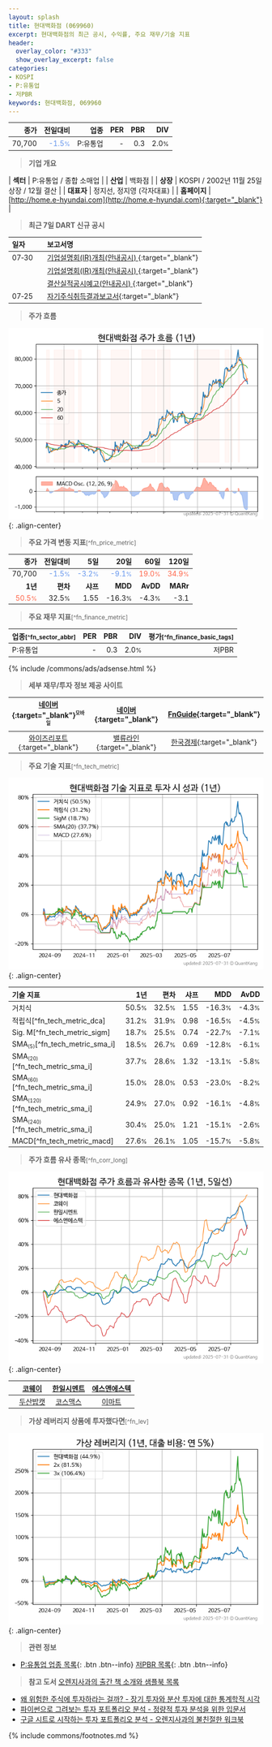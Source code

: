 ```yaml
---
layout: splash
title: 현대백화점 (069960)
excerpt: 현대백화점의 최근 공시, 수익률, 주요 재무/기술 지표
header:
  overlay_color: "#333"
  show_overlay_excerpt: false
categories:
- KOSPI
- P:유통업
- 저PBR
keywords: 현대백화점, 069960
---
```


| **종가** | **전일대비** | **업종** | **PER** | **PBR** | **DIV** |
| -------: | -----------: | -------: | ------: | ------: | ------: |
| 70,700 | <span style="color: cornflowerblue">-1.5<small>%</small></span> | P:유통업 | - | 0.3 | 2.0<small>%</small> |

<!-- more -->


> **기업 개요**<a id="company"></a>

| <span style="white-space:nowrap;">**섹터**</span> | P:유통업 / 종합 소매업 |
| <span style="white-space:nowrap;">**산업**</span> | 백화점 |
| <span style="white-space:nowrap;">**상장**</span> | KOSPI / 2002년 11월 25일 상장 / 12월 결산 |
| <span style="white-space:nowrap;">**대표자**</span> | 정지선, 정지영 (각자대표) |
| <span style="white-space:nowrap;">**홈페이지**</span> | [http://home.e-hyundai.com](http://home.e-hyundai.com){:target="_blank"} |


> **최근 7일 DART 신규 공시**<a id="dart"></a>

| **일자** |      | **보고서명** |
| :------- | :--- | :----------- |
| 07&#x2011;30 | | [기업설명회(IR)개최(안내공시)              ](https://dart.fss.or.kr/dsaf001/main.do?rcpNo=20250730800479){:target="_blank"} |
|  | | [기업설명회(IR)개최(안내공시)              ](https://dart.fss.or.kr/dsaf001/main.do?rcpNo=20250730800477){:target="_blank"} |
|  | | [결산실적공시예고(안내공시)              ](https://dart.fss.or.kr/dsaf001/main.do?rcpNo=20250730800474){:target="_blank"} |
| 07&#x2011;25 | | [자기주식취득결과보고서](https://dart.fss.or.kr/dsaf001/main.do?rcpNo=20250725000720){:target="_blank"} |


> **주가 흐름**<a id="price"></a>

![069960](/stock/images/069960.png){: .align-center}


> **주요 가격 변동 지표**<small>[^fn_price_metric]</small>

| **종가** | **전일대비** | **5일** | **20일** | **60일** | **120일** |
| -------: | -----------: | ------: | -------: | -------: | --------: |
| 70,700 | <span style="color: cornflowerblue">-1.5<small>%</small></span> | <span style="color: cornflowerblue">-3.2<small>%</small></span> | <span style="color: cornflowerblue">-9.1<small>%</small></span> | <span style="color: tomato">19.0<small>%</small></span> | <span style="color: tomato">34.9<small>%</small></span> |
| **1년** | **편차** | **샤프** | **MDD** | **AvDD** | **MARr** |
| <span style="color: tomato">50.5<small>%</small></span> | 32.5<small>%</small> | 1.55 | -16.3<small>%</small> | -4.3<small>%</small> | -3.1 |


> **주요 재무 지표**<small>[^fn_finance_metric]</small>

| **업종**<small>[^fn_sector_abbr]</small> | **PER** | **PBR** | **DIV** | **평가**<small>[^fn_finance_basic_tags]</small> |
| :--------------------------------------- | ------: | ------: | ------: | ----------------------------------------------: |
| P:유통업 | - | 0.3 | 2.0<small>%</small> | 저PBR |



{% include /commons/ads/adsense.html %}

> **세부 재무/투자 정보 제공 사이트**

| [네이버](https://m.stock.naver.com/domestic/stock/069960/finance/summary){:target="_blank"}<sup><small>모바일</small></sup> | [네이버](https://finance.naver.com/item/coinfo.naver?code=069960){:target="_blank"} | [FnGuide](https://comp.fnguide.com/SVO2/ASP/SVD_Invest.asp?gicode=A069960&MenuYn=Y){:target="_blank"} |
| :---: | :---: | :---: |
| [와이즈리포트](https://comp.wisereport.co.kr/company/c1040001.aspx?cmp_cd=069960){:target="_blank"} | [밸류라인](https://www.valueline.co.kr/finance/summary/069960){:target="_blank"} | [한국경제](https://markets.hankyung.com/stock/069960/financial-summary){:target="_blank"} |


> **주요 기술 지표**<small>[^fn_tech_metric]</small>


![069960](/stock/images/069960_tech.png){: .align-center}

| **기술 지표** | **1년** | **편차** | **샤프** | **MDD** | **AvDD** |
| :------------ | ------: | -----------: | -------: | ------: | -------: |
| 거치식 | 50.5<small>%</small> | 32.5<small>%</small> | 1.55 | -16.3<small>%</small> | -4.3<small>%</small> |
| 적립식[^fn_tech_metric_dca] | 31.2<small>%</small> | 31.9<small>%</small> | 0.98 | -16.5<small>%</small> | -4.5<small>%</small> |
| Sig. M[^fn_tech_metric_sigm] | 18.7<small>%</small> | 25.5<small>%</small> | 0.74 | -22.7<small>%</small> | -7.1<small>%</small> |
| SMA<small><sub>(5)</sub></small>[^fn_tech_metric_sma_i] | 18.5<small>%</small> | 26.7<small>%</small> | 0.69 | -12.8<small>%</small> | -6.1<small>%</small> |
| SMA<small><sub>(20)</sub></small>[^fn_tech_metric_sma_i] | 37.7<small>%</small> | 28.6<small>%</small> | 1.32 | -13.1<small>%</small> | -5.8<small>%</small> |
| SMA<small><sub>(60)</sub></small>[^fn_tech_metric_sma_i] | 15.0<small>%</small> | 28.0<small>%</small> | 0.53 | -23.0<small>%</small> | -8.2<small>%</small> |
| SMA<small><sub>(120)</sub></small>[^fn_tech_metric_sma_i] | 24.9<small>%</small> | 27.0<small>%</small> | 0.92 | -16.1<small>%</small> | -4.8<small>%</small> |
| SMA<small><sub>(240)</sub></small>[^fn_tech_metric_sma_i] | 30.4<small>%</small> | 25.0<small>%</small> | 1.21 | -15.1<small>%</small> | -2.6<small>%</small> |
| MACD[^fn_tech_metric_macd] | 27.6<small>%</small> | 26.1<small>%</small> | 1.05 | -15.7<small>%</small> | -5.8<small>%</small> |


> **주가 흐름 유사 종목**<a id="corr"></a><small>[^fn_corr_long]</small>

![069960](/stock/images/069960_corr.png){: .align-center}

|       | [코웨이](/021240/) | [한일시멘트](/300720/) | [에스앤에스텍](/101490/) |
| :---: | :------------------------------------: | :------------------------------------: | :------------------------------------: |
|       | [두산밥캣](/241560/) | [코스맥스](/192820/) | [이마트](/139480/) |


> **가상 레버리지 상품에 투자했다면**<a id="2x"></a><small>[^fn_lev]</small>

![069960](/stock/images/069960_2x.png){: .align-center}


> **관련 정보**

- [P:유통업 업종 목록](/stats/sector/kospi_업종_유통업_종목/){: .btn .btn--info} [저PBR 목록](/fn/fn_low_pbr/){: .btn .btn--info}

> **참고 도서** [오렌지사과의 출간 책 소개와 샘플북 목록](https://kongdori.tistory.com/691)

- [왜 위험한 주식에 투자하라는 걸까? - 장기 투자와 분산 투자에 대한 통계학적 시각](https://kongdori.tistory.com/421)
- [파이썬으로 그려보는 투자 포트폴리오 분석  - 정량적 투자 분석을 위한 입문서](https://kongdori.tistory.com/643)
- [구글 시트로 시작하는 투자 포트폴리오 분석 - 오렌지사과의 불친절한 워크북](https://kongdori.tistory.com/449)


{% include commons/footnotes.md %}